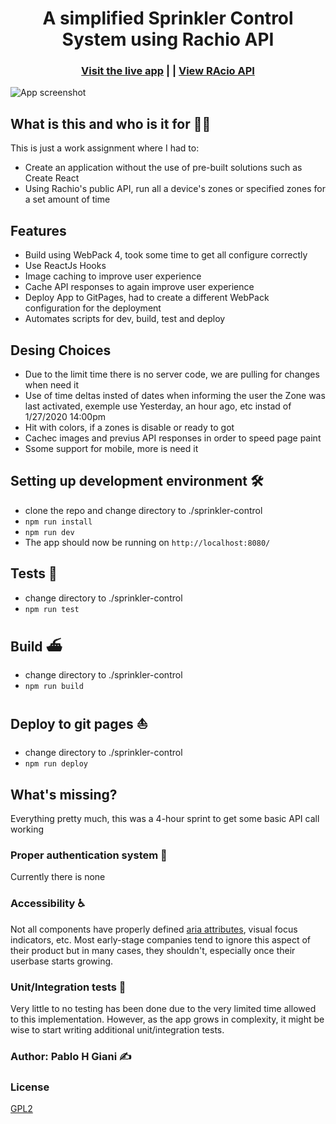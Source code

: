 <h1 align="center">A simplified Sprinkler Control System using Rachio API </h1>

<h3 align="center">
  <a href="https://pgiani.github.io/sprinkler-control/">Visit the live app</a> |
  |
  <a href="https://rachio.readme.io/docs">View RAcio API</a>
</h3>

![App screenshot](https://res.cloudinary.com/pablo-giani/image/upload/v1580254049/Screen_Shot_2020-01-28_at_4.25.28_PM_sq04kj.png)

## What is this and who is it for 🤷‍♀️

This is just a work assignment where I had to:

- Create an application without the use of pre-built solutions such as Create React
- Using Rachio's public API, run all a device's zones or specified zones for a set amount of time

## Features

- Build using WebPack 4, took some time to get all configure correctly
- Use ReactJs Hooks
- Image caching to improve user experience
- Cache API responses to again improve user experience
- Deploy App to GitPages, had to create a different WebPack configuration for the deployment
- Automates scripts for dev, build, test and deploy

## Desing Choices

- Due to the limit time there is no server code, we are pulling for changes when need it
- Use of time deltas insted of dates when informing the user the Zone was last activated, exemple use Yesterday, an hour ago, etc instad of 1/27/2020 14:00pm
- Hit with colors, if a zones is disable or ready to got
- Cachec images and previus API responses in order to speed page paint
- Ssome support for mobile, more is need it

## Setting up development environment 🛠

- clone the repo and change directory to ./sprinkler-control
- `npm run install`
- `npm run dev`
- The app should now be running on `http://localhost:8080/`

## Tests 🚥

- change directory to ./sprinkler-control
- `npm run test`

## Build ⛴

- change directory to ./sprinkler-control
- `npm run build`

## Deploy to git pages ⛵

- change directory to ./sprinkler-control
- `npm run deploy`

## What's missing?

Everything pretty much, this was a 4-hour sprint to get some basic API call working

### Proper authentication system 🔐

Currently there is none

### Accessibility ♿

Not all components have properly defined [aria attributes](https://developer.mozilla.org/en-US/docs/Web/Accessibility/ARIA), visual focus indicators, etc. Most early-stage companies tend to ignore this aspect of their product but in many cases, they shouldn't, especially once their userbase starts growing.

### Unit/Integration tests 🧪

Very little to no testing has been done due to the very limited time allowed to this implementation. However, as the app grows in complexity, it might be wise to start writing additional unit/integration tests.

### Author: Pablo H Giani ✍️

### License

[GPL2](https://github.com/pgiani/sprinkler-control/blob/master/LICENSE)
